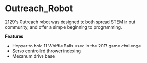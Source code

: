 # Outreach_Robot
2129's Outreach robot was designed to both spread STEM in out community, and offer
a simple beginning to programming.

**Features**
* Hopper to hold 11 Whiffle Balls used in the 2017 game challenge.
* Servo controlled thrower indexing
* Mecanum drive base
